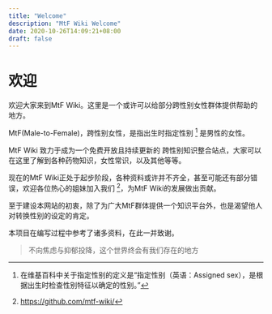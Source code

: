 ```yaml
---
title: "Welcome"
description: "MtF Wiki Welcome"
date: 2020-10-26T14:09:21+08:00
draft: false
---
```


# 欢迎
欢迎大家来到MtF Wiki。这里是一个或许可以给部分跨性别女性群体提供帮助的地方。

MtF(Male-to-Female)，跨性别女性，是指出生时指定性别 [^1] 是男性的女性。

MtF Wiki 致力于成为一个免费开放且持续更新的 跨性别知识整合站点，大家可以在这里了解到各种药物知识，女性常识，以及其他等等。

现在的MtF Wiki正处于起步阶段，各种资料或许并不齐全，甚至可能还有部分错误，欢迎各位热心的姐妹加入我们 [^2]，为MtF Wiki的发展做出贡献。

至于建设本网站的初衷，除了为广大MtF群体提供一个知识平台外，也是渴望他人对转换性别的设定的肯定。

本项目在编写过程中参考了诸多资料，在此一并致谢。

> 不向焦虑与抑郁投降，这个世界终会有我们存在的地方

[^1]: 在维基百科中关于指定性别的定义是“指定性别（英语：Assigned sex），是根据出生时检查性别特征以确定的性别。”

[^2]: https://github.com/mtf-wiki/
